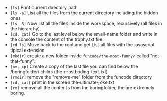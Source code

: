 - `[ls]` Print current directory path
- `[ls -a]` List all the files from the current directory including the hidden ones
- `[ls -R]` Now list all the files inside the workspace, recursively (all files in the hierarchy).
- `[cd, cat]` Go to the last level below the small-name folder and write in the console the content of the trophy.txt file.
- `[cd ls]` Move back to the root and get List all files with the javascript tipical extension
- `[mkdir]` create a new folder inside `funcode/the-most-funny/` called "not-that-funny".
- `[mv, cp]` Create a copy of the last file you can find below the /boringfolder/ childs (the-mostboding-text.txt)
- `[rmdir]` remove the "remove-me" folder from the funcode directory
- `[cd, cat]` print in the screen the-ultimate-joke.txt
- `[rm]` remove all the contents from the boringfolder, the are extremely boring.
